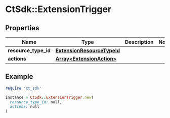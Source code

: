 # CtSdk::ExtensionTrigger

## Properties

| Name | Type | Description | Notes |
| ---- | ---- | ----------- | ----- |
| **resource_type_id** | [**ExtensionResourceTypeId**](ExtensionResourceTypeId.md) |  |  |
| **actions** | [**Array&lt;ExtensionAction&gt;**](ExtensionAction.md) |  |  |

## Example

```ruby
require 'ct_sdk'

instance = CtSdk::ExtensionTrigger.new(
  resource_type_id: null,
  actions: null
)
```


